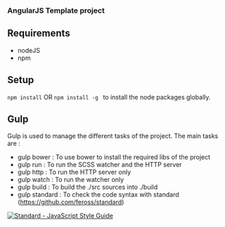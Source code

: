 ### AngularJS Template project

## Requirements

- nodeJS
- npm

## Setup

```npm install``` OR ```npm install -g ``` to install the node packages globally.

## Gulp

Gulp is used to manage the different tasks of the project. The main tasks are :

- gulp bower : To use bower to install the required libs of the project
- gulp run : To run the SCSS watcher and the HTTP server
- gulp http : To run the HTTP server only
- gulp watch : To run the watcher only
- gulp build : To build the ./src sources into ./build
- gulp standard : To check the code syntax with standard (https://github.com/feross/standard)

[![Standard - JavaScript Style Guide](https://img.shields.io/badge/code%20style-standard-brightgreen.svg)](http://standardjs.com/)

